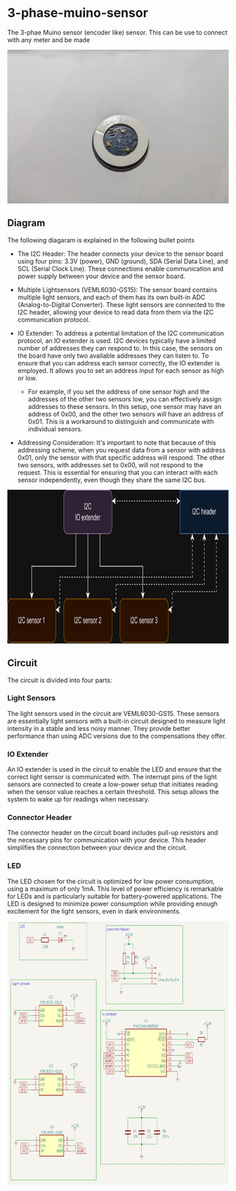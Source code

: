 # 3-phase-muino-sensor
The 3-phae Muino sensor (encoder like) sensor. This can be use to connect with any meter and be made 




<img src="./img/circle_tape.png" alt="3 lightsensor sensor" height="350" class="center"/>

## Diagram

The following diagaram is explained in the following bullet points

- The I2C Header: The header connects your device to the sensor board using four pins: 3.3V (power), GND (ground), SDA (Serial Data Line), and SCL (Serial Clock Line). These connections enable communication and power supply between your device and the sensor board.

- Multiple Lightsensors (VEML6030-GS15): The sensor board contains multiple light sensors, and each of them has its own built-in ADC (Analog-to-Digital Converter). These light sensors are connected to the I2C header, allowing your device to read data from them via the I2C communication protocol.

- IO Extender: To address a potential limitation of the I2C communication protocol, an IO extender is used. I2C devices typically have a limited number of addresses they can respond to. In this case, the sensors on the board have only two available addresses they can listen to. To ensure that you can address each sensor correctly, the IO extender is employed. It allows you to set an address input for each sensor as high or low.

  - For example, if you set the address of one sensor high and the addresses of the other two sensors low, you can effectively assign addresses to these sensors. In this setup, one sensor may have an address of 0x00, and the other two sensors will have an address of 0x01. This is a workaround to distinguish and communicate with individual sensors.

- Addressing Consideration: It's important to note that because of this addressing scheme, when you request data from a sensor with address 0x01, only the sensor with that specific address will respond. The other two sensors, with addresses set to 0x00, will not respond to the request. This is essential for ensuring that you can interact with each sensor independently, even though they share the same I2C bus.

<img src="./img/diagram.jpg" alt="3 lightsensor sensor" height="350" class="center"/>

## Circuit

The circuit is divided into four parts:

### Light Sensors

The light sensors used in the circuit are VEML6030-GS15. These sensors are essentially light sensors with a built-in circuit designed to measure light intensity in a stable and less noisy manner. They provide better performance than using ADC versions due to the compensations they offer.

### IO Extender

An IO extender is used in the circuit to enable the LED and ensure that the correct light sensor is communicated with. The interrupt pins of the light sensors are connected to create a low-power setup that initiates reading when the sensor value reaches a certain threshold. This setup allows the system to wake up for readings when necessary.

### Connector Header

The connector header on the circuit board includes pull-up resistors and the necessary pins for communication with your device. This header simplifies the connection between your device and the circuit.

### LED

The LED chosen for the circuit is optimized for low power consumption, using a maximum of only 1mA. This level of power efficiency is remarkable for LEDs and is particularly suitable for battery-powered applications. The LED is designed to minimize power consumption while providing enough excitement for the light sensors, even in dark environments.


<img src="./img/schematic.png" alt="3 lightsensor sensor" height="600" class="center"/>
